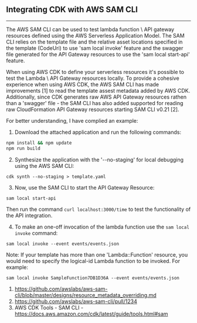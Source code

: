## Integrating CDK with AWS SAM CLI
---

The AWS SAM CLI can be used to test lambda function \ API gateway resources defined using the AWS Serverless Application Model. The SAM CLI relies on the template file and the relative asset locations specified in the template (CodeUri) to use 'sam local invoke' feature and the swagger file generated for the API Gateway resources to use the 'sam local start-api' feature.

When using AWS CDK to define your serverless resources it's possible to test the Lambda \ API Gateway resources locally. To provide a cohesive experience when using AWS CDK, the AWS SAM CLI has made improvements [1] to read the template assest metadata added by AWS CDK. Additionally, since CDK generates raw AWS API Gateway resources rathen than a 'swagger' file - the SAM CLI has also added supported for reading raw CloudFormation API Gateway resources starting SAM CLI v0.21 [2]. 

For better understanding, I have complied an example:

1. Download the attached application and run the following commands:

```bash
npm install && npm update
npm run build
```

2. Synthesize the application with the '--no-staging' for local debugging using the AWS SAM CLI:

```
cdk synth --no-staging > template.yaml
```

3. Now, use the SAM CLI to start the API Gateway Resource:

```
sam local start-api
```

Then run the command `curl localhost:3000/time` to test the functionality of the API integration.

4. To make an one-off invocation of the lambda function use the `sam local invoke` command:

```
sam local invoke --event events/events.json
```

Note: If your template has more than one 'Lambda::Function' resource, you would need to specify the logical-id Lambda function to be invoked. For example:
   
```
sam local invoke SampleFunction7DB1D36A --event events/events.json
```

1. https://github.com/awslabs/aws-sam-cli/blob/master/designs/resource_metadata_overriding.md
1. https://github.com/awslabs/aws-sam-cli/pull/1234
1. AWS CDK Tools - SAM CLI - https://docs.aws.amazon.com/cdk/latest/guide/tools.html#sam
